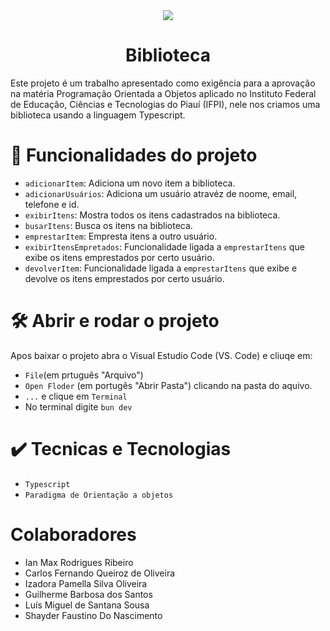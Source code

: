 
<div align="center"><img src = "https://github.com/user-attachments/assets/05da2345-ab34-4bf5-a819-db76cfea9b08"></div>
<h1 align="center"> Biblioteca </h1>

Este projeto é um trabalho apresentado como exigência para a aprovação na matéria Programação Orientada a Objetos aplicado no Instituto Federal de Educação, Ciências e Tecnologias do Piauí (IFPI), nele nos criamos uma biblioteca usando a linguagem Typescript.

# :hammer: Funcionalidades do projeto

- `adicionarItem`: Adiciona um novo item a biblioteca.
- `adicionarUsuários`: Adiciona um usuário atravéz de noome, email, telefone e id.
- `exibirItens`: Mostra todos os itens cadastrados na biblioteca.
- `busarItens`: Busca os itens na biblioteca.
- `emprestarItem`: Empresta itens a outro usuário.
- `exibirItensEmpretados`: Funcionalidade ligada a `emprestarItens` que exibe os itens emprestados por certo usuário.
- `devolverItem`: Funcionalidade ligada a `emprestarItens` que exibe e devolve os itens emprestados por certo usuário.

# 🛠️ Abrir e rodar o projeto
Apos baixar o projeto abra o Visual Estudio Code (VS. Code) e cliuqe em:
- `File`(em prtuguês "Arquivo")
- `Open Floder` (em portugês "Abrir Pasta") clicando na pasta do aquivo.
- `...` e clique em `Terminal`
- No terminal digite `bun dev`

# ✔️ Tecnicas e Tecnologias
- `Typescript`
- `Paradigma de Orientação a objetos`

# Colaboradores
- Ian Max Rodrigues Ribeiro
- Carlos Fernando Queiroz de Oliveira
- Izadora Pamella Silva Oliveira
- Guilherme Barbosa dos Santos
- Luís Miguel de Santana Sousa
- Shayder Faustino Do Nascimento
